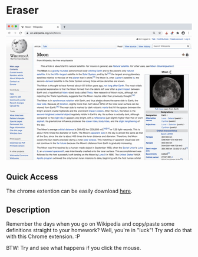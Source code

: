 # Eraser

![Animated Cover](demo.gif)

## Quick Access
The chrome extention can be easily download [here](https://github.com/SamanthaCui/abc-student-repo/raw/master/projects/bug-project/bug-project.zip).

## Description
Remember the days when you go on Wikipedia and copy/paste some definitions straight to your homework? Well, you're in "luck"! Try and do that with this Chrome extension. :P

BTW: Try and see what happens if you click the mouse.  
